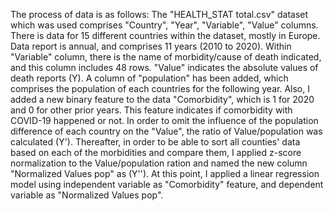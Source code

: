 The process of data is as follows: The "HEALTH_STAT total.csv" dataset which was used comprises "Country", "Year", "Variable", "Value" columns. There is data for 15 different countries within the dataset, mostly in Europe. Data report is annual, and comprises 11 years (2010 to 2020). Within "Variable" column, there is the name of morbidity/cause of death indicated, and this column includes 48 rows. "Value" indicates the absolute values of death reports (Y). A column of "population" has been added, which comprises the population of each countries for the following year. Also, I added a new binary feature to the data "Comorbidity", which is 1 for 2020 and 0 for other prior years. This feature indicates if comorbidity with COVID-19 happened or not. In order to omit the influence of the population difference of each country on the "Value", the ratio of Value/population was calculated (Y'). Thereafter, in order to be able to sort all counties' data based on each of the morbidities and compare them, I applied z-score normalization to the Value/population ration and named the new column "Normalized Values pop" as (Y''). At this point, I applied a linear regression model using independent variable as "Comorbidity" feature, and dependent variable as "Normalized Values pop". 
